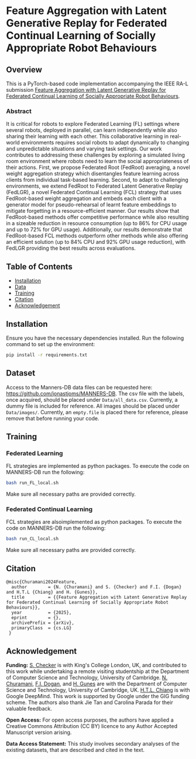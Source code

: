 # Feature Aggregation with Latent Generative Replay for Federated Continual Learning of Socially Appropriate Robot Behaviours

## Overview
This is a PyTorch-based code implementation accompanying the IEEE RA-L submission [Feature Aggregation with Latent Generative Replay for Federated Continual Learning of Socially Appropriate Robot Behaviours](#). 
### Abstract
It is critical for robots to explore Federated Learning (FL) settings where several robots, deployed in parallel, can learn independently while also sharing their learning with each other. This collaborative learning in real-world environments requires social robots to adapt dynamically to changing and unpredictable situations and varying task settings. Our work contributes to addressing these challenges by exploring a simulated living room environment where robots need to learn the social appropriateness of their actions. First, we propose Federated Root (FedRoot) averaging, a novel weight aggregation strategy which disentangles feature learning across clients from individual task-based learning. Second, to adapt to challenging environments, we extend FedRoot to Federated Latent Generative Replay (FedLGR), a novel Federated Continual Learning (FCL) strategy that uses FedRoot-based weight aggregation and embeds each client with a generator model for pseudo-rehearsal of learnt feature embeddings to mitigate forgetting in a resource-efficient manner. Our results show that FedRoot-based methods offer competitive performance while also resulting in a sizeable reduction in resource consumption (up to 86% for CPU usage and up to 72% for GPU usage). Additionally, our results demonstrate that FedRoot-based FCL methods outperform other methods while also offering an efficient solution (up to 84% CPU and 92% GPU usage reduction), with FedLGR providing the best results across evaluations.

## Table of Contents


- [Installation](#installation)
- [Data](#dataset)
- [Training](#training)
- [Citation](#citation)
- [Acknowledgement](#acknowledgement)

## Installation

Ensure you have the necessary dependencies installed. Run the following command to set up the environment:

```bash
pip install -r requirements.txt
```

## Dataset

Access to the Manners-DB data files can be requested here: https://github.com/jonastjoms/MANNERS-DB.
The csv file with the labels, once acquired, should be placed under ```Data/all_data.csv```. Currently, a dummy file is included for reference.
All images should be placed under ```Data/images/```. Currently, an ```empty.file``` is placed there for reference, please remove that before running your code.

## Training

### Federated Learning
FL strategies are implemented as python packages. To execute the code on MANNERS-DB run the following:

```bash
bash run_FL_local.sh
```
Make sure all necessary paths are provided correctly. 

### Federated Continual Learning
FCL strategies are alsoimplemented as python packages. To execute the code on MANNERS-DB run the following:

```bash
bash run_CL_local.sh
```
Make sure all necessary paths are provided correctly. 


## Citation

```
@misc{Churamani2024Feature,  
  author        = {N. {Churamani} and S. {Checker} and F.I. {Dogan} and H.T.L {Chiang} and H. {Gunes}},  
  title         = {{Feature Aggregation with Latent Generative Replay for Federated Continual Learning of Socially Appropriate Robot Behaviours}},   
  year          = {2025},  
  eprint        = {},
  archivePrefix = {arXiv},
  primaryClass  = {cs.LG}
 }
```

## Acknowledgement
**Funding:** [S. Checker](https://www.sakshamchecker.com) is with King's College London, UK, and contributed to this work while undertaking a remote visiting studentship at the Department of Computer Science and Technology, University of Cambridge. 
[N. Churamani](https://nchuramani.github.io), [F.I. Dogan](https://www.irmakdogan.com), and [H. Gunes](https://www.cl.cam.ac.uk/~hg410/) are with the Department of Computer Science and Technology, University of Cambridge, UK.
[H.T.L. Chiang](https://sites.google.com/view/lewispro/home) is with Google DeepMind.
This work is supported by Google under the GIG funding scheme. The authors also thank Jie Tan and Carolina Parada for their valuable feedback.

**Open Access:** For open access purposes, the authors have applied a Creative Commons Attribution (CC BY) licence to any Author Accepted Manuscript version arising.

**Data Access Statement:** This study involves secondary analyses of the existing datasets, that are described and cited in the text. 

